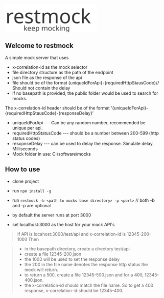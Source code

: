 <img src="./restmock.svg" height="91" width="300">

## Welcome to restmock

A simple mock server that uses

- x-correlation-id as the mock selector
- file directory structure as the path of the endpoint
- json file as the response of the api
- file should be of the format {uniqueIdForApi}-{requiredHttpStausCode}// Should not contain the delay
- if no basepath is provided, the public folder would be used to search for mocks.

The x-correlation-id header should be of the format '{uniqueIdForApi}-{requiredHttpStausCode}-{responseDelay}'
- uniqueIdForApi --- Can be any random number, recommended be unique per api.
- requiredHttpStatusCode --- should be a number between 200-599 (http status codes)
- resopnseDelay --- can be used to delay the response. Simulate delay. Milliseconds
- Mock folder in use: C:\software\mocks

## How to use
- clone project

- run ```npm install -g```

- run ```restmock -b <path to mocks base directory> -p <port>``` // both -b and -p are optional

- by default the server runs at port 3000

- set localhost:3000 as the host for your mock API's

> If API is locahost:3000/test/api and x-correlation-id is 12345-200-1000
> Then

> -  in the basepath directory, create a directory test/api
> -  create a file 12345-200.json
> -  the 1000 will be used to set the response delay
> -  the 200 in the file name denotes the response http status the mock will return.
> -  to return a 500, create a file 12345-500.json and for a 400, 12345-400.json.
> -  the x-correlation-id should match the file name. So to get a 400 response, x-correlation-id should be 12345-400.

